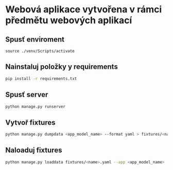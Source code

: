 # Webová aplikace vytvořena v rámci předmětu webových aplikací


## Spusť enviroment

```git bash
source ./venv/Scripts/activate
```

## Nainstaluj položky y requirements

```Bash
pip install -r requirements.txt
```

## Spusť server

```Bash
python manage.py runserver
```

## Vytvoř fixtures

```Bash
python manage.py dumpdata <app_model_name> --format yaml > fixtures/<name>.yaml
```
## Naloaduj fixtures

```Bash
python manage.py loaddata fixtures/<name>.yaml --app <app_model_name>
```
